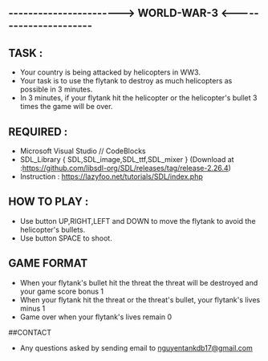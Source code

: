## -----------------------> WORLD-WAR-3 <----------------------

## TASK :
- Your country is being attacked by helicopters in WW3.
- Your task is to use the flytank to destroy as much helicopters as possible in 3 minutes.
- In 3 minutes, if your flytank hit the helicopter or the helicopter's bullet 3 times the game will be over.

## REQUIRED :
- Microsoft Visual Studio // CodeBlocks
- SDL_Library { SDL,SDL_image,SDL_ttf,SDL_mixer } 
(Download at :https://github.com/libsdl-org/SDL/releases/tag/release-2.26.4)
- Instruction : https://lazyfoo.net/tutorials/SDL/index.php

## HOW TO PLAY :
- Use button UP,RIGHT,LEFT and DOWN to move the flytank to avoid the helicopter's bullets.
- Use button SPACE to shoot.

## GAME FORMAT
- When your flytank's bullet hit the threat the threat will be destroyed and your game score bonus 1
- When your flytank hit the threat or the threat's bullet, your flytank's lives minus 1
- Game over when your flytank's lives remain 0

##CONTACT
- Any questions asked by sending email to nguyentankdb17@gmail.com
